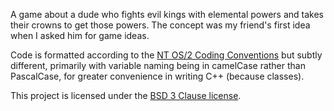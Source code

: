 A game about a dude who fights evil kings with elemental powers and takes their crowns to get those powers. The concept was my friend's first idea when I asked him for game ideas.

Code is formatted according to the [NT OS/2 Coding Conventions](http://tenox.pdp-11.ru/os/winnt_xp/Documentation/NT_Design_Workbook/coding.doc) but subtly different, primarily with variable naming being in camelCase rather than PascalCase, for greater convenience in writing C++ (because classes).

This project is licensed under the [BSD 3 Clause license](LICENSE).

